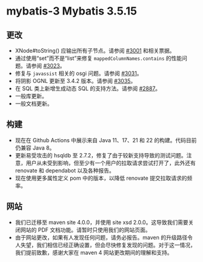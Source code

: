 # mybatis-3 Mybatis 3.5.15

## 更改

- XNode#toString() 应输出所有子节点。请参阅 [#3001](https://github.com/mybatis/mybatis-3/pull/3001) 和相关票据。
- 通过使用“set”而不是“list”来修复 `mappedColumnNames.contains` 的性能问题。请参阅 [#3023](https://github.com/mybatis/mybatis-3/pull/3023)。
- 修复与 `javassist` 相关的 osgi 问题。请参阅 [#3031](https://github.com/mybatis/mybatis-3/pull/3031)。
- 将阴影 OGNL 更新至 3.4.2 版本。请参阅 [#3035](https://github.com/mybatis/mybatis-3/pull/3035)。
- 在 SQL 类上新增生成动态 SQL 的支持方法。请参阅 [#2887](https://github.com/mybatis/mybatis-3/pull/2887)。
- 一般库更新。
- 一般文档更新。

## 构建

- 现在在 Github Actions 中展示来自 Java 11、17、21 和 22 的构建。代码目前仍兼容 Java 8。
- 更新易受攻击的 hsqldb 至 2.7.2，修复了由于较新支持导致的测试问题。注意，用户从未受到影响，但至少有一个用户的拉取请求尝试打开了，此外还有 renovate 和 dependabot 以及各种报告。
- 现在使用更多属性定义 pom 中的版本，以降低 renovate 提交拉取请求的频率。

## 网站

- 我们已迁移至 maven site 4.0.0，并使用 site xsd 2.0.0。这导致我们需要关闭网站的 PDF 文档功能。请暂时只使用我们的网站页面。
- 由于网站更改，如果有人发现任何问题，请务必报告。maven 的升级路径令人失望，我们相信已经正确设置，但会尽快修复发现的问题。对于这一情况，我们提前致歉，感谢大家在 maven 4 网站更改期间的理解和支持。
```